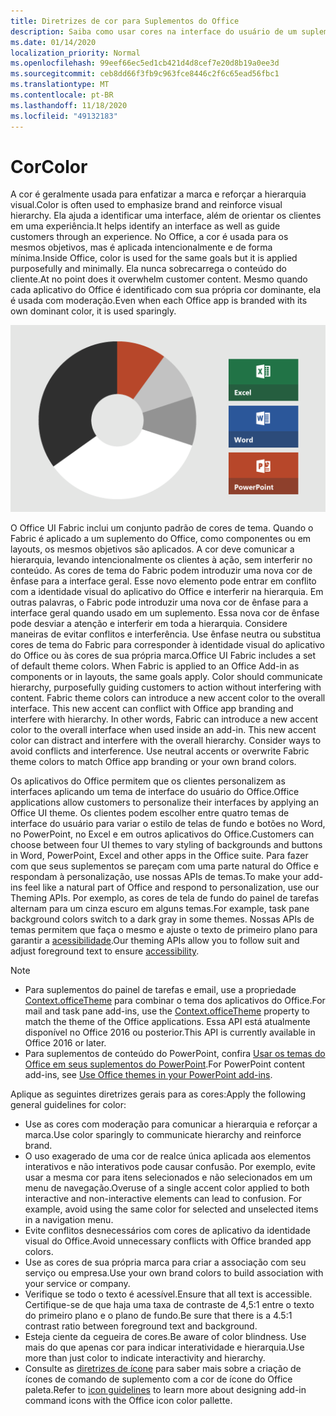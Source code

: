```yaml
---
title: Diretrizes de cor para Suplementos do Office
description: Saiba como usar cores na interface do usuário de um suplemento do Office.
ms.date: 01/14/2020
localization_priority: Normal
ms.openlocfilehash: 99eef66ec5ed1cb421d4d8cef7e20d8b19a0ee3d
ms.sourcegitcommit: ceb8dd66f3fb9c963fce8446c2f6c65ead56fbc1
ms.translationtype: MT
ms.contentlocale: pt-BR
ms.lasthandoff: 11/18/2020
ms.locfileid: "49132183"
---
```

# <a name="color"></a><span data-ttu-id="03061-103">Cor</span><span class="sxs-lookup"><span data-stu-id="03061-103">Color</span></span>

<span data-ttu-id="03061-104">A cor é geralmente usada para enfatizar a marca e reforçar a hierarquia visual.</span><span class="sxs-lookup"><span data-stu-id="03061-104">Color is often used to emphasize brand and reinforce visual hierarchy.</span></span> <span data-ttu-id="03061-105">Ela ajuda a identificar uma interface, além de orientar os clientes em uma experiência.</span><span class="sxs-lookup"><span data-stu-id="03061-105">It helps identify an interface as well as guide customers through an experience.</span></span> <span data-ttu-id="03061-106">No Office, a cor é usada para os mesmos objetivos, mas é aplicada intencionalmente e de forma mínima.</span><span class="sxs-lookup"><span data-stu-id="03061-106">Inside Office, color is used for the same goals but it is applied purposefully and minimally.</span></span> <span data-ttu-id="03061-107">Ela nunca sobrecarrega o conteúdo do cliente.</span><span class="sxs-lookup"><span data-stu-id="03061-107">At no point does it overwhelm customer content.</span></span> <span data-ttu-id="03061-108">Mesmo quando cada aplicativo do Office é identificado com sua própria cor dominante, ela é usada com moderação.</span><span class="sxs-lookup"><span data-stu-id="03061-108">Even when each Office app is branded with its own dominant color, it is used sparingly.</span></span>

![Diagrama mostrando o esquema de cores do Office, Excel, Word e PowerPoint.](../images/office-addins-color-schemes.png)

<span data-ttu-id="03061-p103">O Office UI Fabric inclui um conjunto padrão de cores de tema. Quando o Fabric é aplicado a um suplemento do Office, como componentes ou em layouts, os mesmos objetivos são aplicados. A cor deve comunicar a hierarquia, levando intencionalmente os clientes à ação, sem interferir no conteúdo. As cores de tema do Fabric podem introduzir uma nova cor de ênfase para a interface geral. Esse novo elemento pode entrar em conflito com a identidade visual do aplicativo do Office e interferir na hierarquia. Em outras palavras, o Fabric pode introduzir uma nova cor de ênfase para a interface geral quando usado em um suplemento. Essa nova cor de ênfase pode desviar a atenção e interferir em toda a hierarquia. Considere maneiras de evitar conflitos e interferência. Use ênfase neutra ou substitua cores de tema do Fabric para corresponder à identidade visual do aplicativo do Office ou às cores de sua própria marca.</span><span class="sxs-lookup"><span data-stu-id="03061-p103">Office UI Fabric includes a set of default theme colors. When Fabric is applied to an Office Add-in as components or in layouts, the same goals apply. Color should communicate hierarchy, purposefully guiding customers to action without interfering with content. Fabric theme colors can introduce a new accent color to the overall interface. This new accent can conflict with Office app branding and interfere with hierarchy. In other words, Fabric can introduce a new accent color to the overall interface when used inside an add-in. This new accent color can distract and interfere with the overall hierarchy. Consider ways to avoid conflicts and interference. Use neutral accents or overwrite Fabric theme colors to match Office app branding or your own brand colors.</span></span>

<span data-ttu-id="03061-121">Os aplicativos do Office permitem que os clientes personalizem as interfaces aplicando um tema de interface do usuário do Office.</span><span class="sxs-lookup"><span data-stu-id="03061-121">Office applications allow customers to personalize their interfaces by applying an Office UI theme.</span></span> <span data-ttu-id="03061-122">Os clientes podem escolher entre quatro temas de interface do usuário para variar o estilo de telas de fundo e botões no Word, no PowerPoint, no Excel e em outros aplicativos do Office.</span><span class="sxs-lookup"><span data-stu-id="03061-122">Customers can choose between four UI themes to vary styling of backgrounds and buttons in Word, PowerPoint, Excel and other apps in the Office suite.</span></span> <span data-ttu-id="03061-123">Para fazer com que seus suplementos se pareçam com uma parte natural do Office e respondam à personalização, use nossas APIs de temas.</span><span class="sxs-lookup"><span data-stu-id="03061-123">To make your add-ins feel like a natural part of Office and respond to personalization, use our Theming APIs.</span></span> <span data-ttu-id="03061-124">Por exemplo, as cores de tela de fundo do painel de tarefas alternam para um cinza escuro em alguns temas.</span><span class="sxs-lookup"><span data-stu-id="03061-124">For example, task pane background colors switch to a dark gray in some themes.</span></span> <span data-ttu-id="03061-125">Nossas APIs de temas permitem que faça o mesmo e ajuste o texto de primeiro plano para garantir a [acessibilidade](../design/accessibility-guidelines.md).</span><span class="sxs-lookup"><span data-stu-id="03061-125">Our theming APIs allow you to follow suit and adjust foreground text to ensure [accessibility](../design/accessibility-guidelines.md).</span></span>

> [!NOTE]
> - <span data-ttu-id="03061-126">Para suplementos do painel de tarefas e email, use a propriedade [Context.officeTheme](/javascript/api/office/office.context) para combinar o tema dos aplicativos do Office.</span><span class="sxs-lookup"><span data-stu-id="03061-126">For mail and task pane add-ins, use the [Context.officeTheme](/javascript/api/office/office.context) property to match the theme of the Office applications.</span></span> <span data-ttu-id="03061-127">Essa API está atualmente disponível no Office 2016 ou posterior.</span><span class="sxs-lookup"><span data-stu-id="03061-127">This API is currently available in Office 2016 or later.</span></span>
> - <span data-ttu-id="03061-128">Para suplementos de conteúdo do PowerPoint, confira [Usar os temas do Office em seus suplementos do PowerPoint](../powerpoint/use-document-themes-in-your-powerpoint-add-ins.md).</span><span class="sxs-lookup"><span data-stu-id="03061-128">For PowerPoint content add-ins, see [Use Office themes in your PowerPoint add-ins](../powerpoint/use-document-themes-in-your-powerpoint-add-ins.md).</span></span>

<span data-ttu-id="03061-129">Aplique as seguintes diretrizes gerais para as cores:</span><span class="sxs-lookup"><span data-stu-id="03061-129">Apply the following general guidelines for color:</span></span>

- <span data-ttu-id="03061-130">Use as cores com moderação para comunicar a hierarquia e reforçar a marca.</span><span class="sxs-lookup"><span data-stu-id="03061-130">Use color sparingly to communicate hierarchy and reinforce brand.</span></span>
- <span data-ttu-id="03061-p106">O uso exagerado de uma cor de realce única aplicada aos elementos interativos e não interativos pode causar confusão. Por exemplo, evite usar a mesma cor para itens selecionados e não selecionados em um menu de navegação.</span><span class="sxs-lookup"><span data-stu-id="03061-p106">Overuse of a single accent color applied to both interactive and non-interactive elements can lead to confusion. For example, avoid using the same color for selected and unselected items in a navigation menu.</span></span>
- <span data-ttu-id="03061-133">Evite conflitos desnecessários com cores de aplicativo da identidade visual do Office.</span><span class="sxs-lookup"><span data-stu-id="03061-133">Avoid unnecessary conflicts with Office branded app colors.</span></span>
- <span data-ttu-id="03061-134">Use as cores de sua própria marca para criar a associação com seu serviço ou empresa.</span><span class="sxs-lookup"><span data-stu-id="03061-134">Use your own brand colors to build association with your service or company.</span></span>
- <span data-ttu-id="03061-135">Verifique se todo o texto é acessível.</span><span class="sxs-lookup"><span data-stu-id="03061-135">Ensure that all text is accessible.</span></span> <span data-ttu-id="03061-136">Certifique-se de que haja uma taxa de contraste de 4,5:1 entre o texto do primeiro plano e o plano de fundo.</span><span class="sxs-lookup"><span data-stu-id="03061-136">Be sure that there is a 4.5:1 contrast ratio between foreground text and background.</span></span>
- <span data-ttu-id="03061-137">Esteja ciente da cegueira de cores.</span><span class="sxs-lookup"><span data-stu-id="03061-137">Be aware of color blindness.</span></span> <span data-ttu-id="03061-138">Use mais do que apenas cor para indicar interatividade e hierarquia.</span><span class="sxs-lookup"><span data-stu-id="03061-138">Use more than just color to indicate interactivity and hierarchy.</span></span>
- <span data-ttu-id="03061-139">Consulte as [diretrizes de ícone](../design/add-in-icons.md) para saber mais sobre a criação de ícones de comando de suplemento com a cor de ícone do Office paleta.</span><span class="sxs-lookup"><span data-stu-id="03061-139">Refer to [icon guidelines](../design/add-in-icons.md) to learn more about designing add-in command icons with the Office icon color pallette.</span></span>
